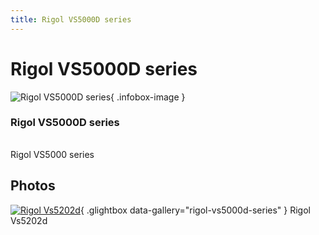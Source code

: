```yaml
---
title: Rigol VS5000D series
---
```


# Rigol VS5000D series

<div class="infobox" markdown>

![Rigol VS5000D series](./img/Rigol_VS5202D.png){ .infobox-image }

### Rigol VS5000D series

| | |
|---|---|

</div>

[](./img/Rigol_VS5202D.png)  [](./img/Rigol_VS5202D.png)Rigol VS5000 series

## Photos

<div class="photo-grid" markdown>

[![Rigol Vs5202d](./img/Rigol_VS5202D.png)](./img/Rigol_VS5202D.png "Rigol Vs5202d"){ .glightbox data-gallery="rigol-vs5000d-series" }
<span class="caption">Rigol Vs5202d</span>

</div>
